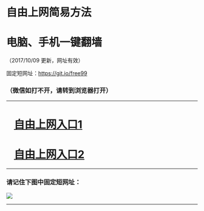 ﻿# 自由上网简易方法

# 电脑、手机一键翻墙

（2017/10/09 更新，网址有效）

固定短网址：https://git.io/free99

### （微信如打不开，请转到浏览器打开）


***





# &nbsp;&nbsp; <a href="http://ft58749493.fwq-tz-1001.info/fwqtz01.html?t=100900115558 " target="_blank">自由上网入口1</a>
# &nbsp;&nbsp; <a href="http://ft1048015856.fwq-tz-1002.info/fwqtz02.html?t=100900127964 " target="_blank">自由上网入口2</a>
***

### 请记住下图中固定短网址：

<img src="https://s3-us-west-2.amazonaws.com/fwq-1001/yjfq-20170905okok.png" /> 


***

